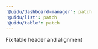 ```yaml
---
'@uidu/dashboard-manager': patch
'@uidu/list': patch
'@uidu/table': patch
---
```


Fix table header and alignment
